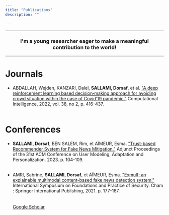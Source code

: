 ```yaml
---
title: "Publications"
description: ""

---
```


---

<h3 style="text-align: center;">I'm a young researcher eager to make a meaningful contribution to the world!</h3>

---

# Journals

* ABDALLAH, Wejden, KANZARI, Dalel, **SALLAMI, Dorsaf**, et al. ["A deep reinforcement learning based decision‐making approach for avoiding crowd situation within the case of Covid'19 pandemic."](https://onlinelibrary.wiley.com/doi/full/10.1111/coin.12516?casa_token=hS0GIQF5BgAAAAAA%3A9LVUBaYoY7RUC3ukxqp_-yrnrIjqrBD2s-_kzi4mpGK2MJFgW6Gv3vRqXY6_hE2gdfXrvT_yfURKNld4_A) Computational Intelligence, 2022, vol. 38, no 2, p. 416-437.
<br><br>


# Conferences
* **SALLAMI, Dorsaf**, BEN SALEM, Rim, et AÏMEUR, Esma. ["Trust-based Recommender System for Fake News Mitigation."](https://dl.acm.org/doi/abs/10.1145/3563359.3597395) Adjunct Proceedings of the 31st ACM Conference on User Modeling, Adaptation and Personalization. 2023. p. 104-109.
<br> <br>



* AMRI, Sabrine, **SALLAMI, Dorsaf**, et AÏMEUR, Esma. ["Exmulf: an explainable multimodal content-based fake news detection system."](https://link.springer.com/chapter/10.1007/978-3-031-08147-7_12) International Symposium on Foundations and Practice of Security. Cham : Springer International Publishing, 2021. p. 177-187.  
<br> <br>
[Google Scholar](https://scholar.google.com/citations?user=wUa3IWgAAAAJ&hl=fr&oi=ao)
